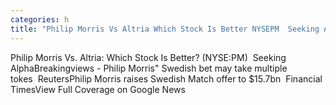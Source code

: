 ```yaml
---
categories: h
title: "Philip Morris Vs Altria Which Stock Is Better NYSEPM  Seeking Alpha"
---
```

Philip Morris Vs. Altria: Which Stock Is Better? (NYSE:PM)&nbsp;&nbsp;Seeking AlphaBreakingviews - Philip Morris" Swedish bet may take multiple tokes&nbsp;&nbsp;ReutersPhilip Morris raises Swedish Match offer to $15.7bn&nbsp;&nbsp;Financial TimesView Full Coverage on Google News